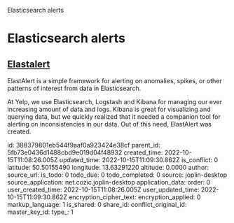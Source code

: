 Elasticsearch alerts

# Elasticsearch alerts

## [**Elastalert**](https://elastalert.readthedocs.io/en/latest/#)
ElastAlert is a simple framework for alerting on anomalies, spikes, or other patterns of interest from data in Elasticsearch.

At Yelp, we use Elasticsearch, Logstash and Kibana for managing our ever increasing amount of data and logs. Kibana is great for visualizing and querying data, but we quickly realized that it needed a companion tool for alerting on inconsistencies in our data. Out of this need, ElastAlert was created.

id: 388379801eb544f9aaf0a923424e38cf
parent_id: 5fb73e0436d1488cbd9e019d04f48932
created_time: 2022-10-15T11:08:26.005Z
updated_time: 2022-10-15T11:09:30.862Z
is_conflict: 0
latitude: 50.50155490
longitude: 13.63291220
altitude: 0.0000
author: 
source_url: 
is_todo: 0
todo_due: 0
todo_completed: 0
source: joplin-desktop
source_application: net.cozic.joplin-desktop
application_data: 
order: 0
user_created_time: 2022-10-15T11:08:26.005Z
user_updated_time: 2022-10-15T11:09:30.862Z
encryption_cipher_text: 
encryption_applied: 0
markup_language: 1
is_shared: 0
share_id: 
conflict_original_id: 
master_key_id: 
type_: 1